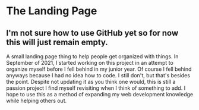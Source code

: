# The Landing Page
## I'm not sure how to use GitHub yet so for now this will just remain empty.
A small landing page thing to help people get organized with things.
In September of 2021, I started working on this project in an attempt to organize myself before I fell behind in my junior year. Of course I fell behind anyways because I had no idea how to code. I still don't, but that's besides the point.
Despite not updating it as you think one would, this is still a passion project I find myself revisiting when I think of something to add. I hope to use this as a method of expanding my web development knowledge while helping others out.
